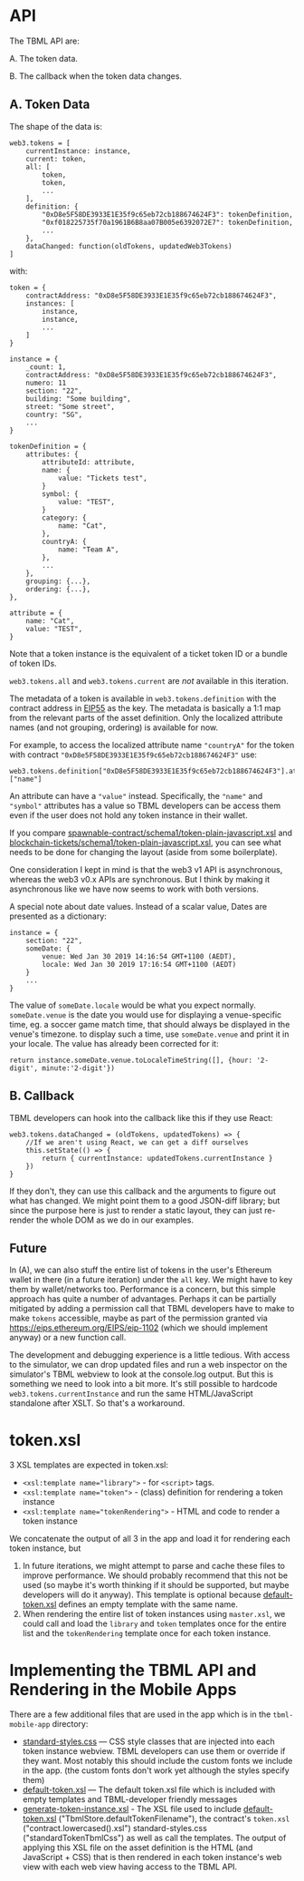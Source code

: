 API
===
The TBML API are:

A. The token data.

B. The callback when the token data changes.

A. Token Data
---
The shape of the data is:

```
web3.tokens = [
    currentInstance: instance,
    current: token,
    all: [
        token,
        token,
        ...
    ],
    definition: {
        "0xD8e5F58DE3933E1E35f9c65eb72cb188674624F3": tokenDefinition,
        "0xf018225735f70a1961B6B8aa07B005e6392072E7": tokenDefinition,
        ...
    },
    dataChanged: function(oldTokens, updatedWeb3Tokens)
]
```

with:

```
token = {
    contractAddress: "0xD8e5F58DE3933E1E35f9c65eb72cb188674624F3",
    instances: [
        instance,
        instance,
        ...
    ]
}

instance = {
    _count: 1,
    contractAddress: "0xD8e5F58DE3933E1E35f9c65eb72cb188674624F3",
    numero: 11
    section: "22",
    building: "Some building",
    street: "Some street",
    country: "SG",
    ...
}

tokenDefinition = {
    attributes: {
        attributeId: attribute,
        name: {
            value: "Tickets test",
        }
        symbol: {
            value: "TEST",
        }
        category: {
            name: "Cat",
        },
        countryA: {
            name: "Team A",
        },
        ...
    },
    grouping: {...},
    ordering: {...},
},

attribute = {
    name: "Cat",
    value: "TEST",
}
```

Note that a token instance is the equivalent of a  ticket token ID or a bundle of token IDs.

`web3.tokens.all` and `web3.tokens.current` are *not* available in this iteration.

The metadata of a token is available in `web3.tokens.definition` with the contract address in [EIP55](https://github.com/ethereum/EIPs/blob/master/EIPS/eip-55.md) as the key. The metadata is basically a 1:1 map from the relevant parts of the asset definition. Only the localized attribute names (and not grouping, ordering) is available for now.

For example, to access the localized attribute name `"countryA"` for the token with contract `"0xD8e5F58DE3933E1E35f9c65eb72cb188674624F3"` use:

```
web3.tokens.definition["0xD8e5F58DE3933E1E35f9c65eb72cb188674624F3"].attributes["countryA"]["name"]
```

An attribute can have a `"value"` instead. Specifically, the `"name"` and `"symbol"` attributes has a value so TBML developers can be access them even if the user does not hold any token instance in their wallet.

If you compare [spawnable-contract/schema1/token-plain-javascript.xsl](../spawnable-contract/schema1/token-plain-javascript.xsl) and [blockchain-tickets/schema1/token-plain-javascript.xsl](../blockchain-tickets/schema1/token-plain-javascript.xsl), you can see what needs to be done for changing the layout (aside from some boilerplate).

One consideration I kept in mind is that the web3 v1 API is asynchronous, whereas the web3 v0.x APIs are synchronous. But I think by making it asynchronous like we have now seems to work with both versions.

A special note about date values. Instead of a scalar value, Dates are presented as a dictionary:

```
instance = {
    section: "22",
    someDate: {
        venue: Wed Jan 30 2019 14:16:54 GMT+1100 (AEDT),
        locale: Wed Jan 30 2019 17:16:54 GMT+1100 (AEDT)
    }
    ...
}
```

The value of `someDate.locale` would be what you expect normally. `someDate.venue` is the date you would use for displaying a venue-specific time, eg. a soccer game match time, that should always be displayed in the venue's timezone. to display such a time, use `someDate.venue` and print it in your locale. The value has already been corrected for it:

```
return instance.someDate.venue.toLocaleTimeString([], {hour: '2-digit', minute:'2-digit'})
```

B. Callback
---
TBML developers can hook into the callback like this if they use React:

```
web3.tokens.dataChanged = (oldTokens, updatedTokens) => {
    //If we aren't using React, we can get a diff ourselves
    this.setState(() => {
        return { currentInstance: updatedTokens.currentInstance }
    })
}
```

If they don't, they can use this callback and the arguments to figure out what has changed. We might point them to a good JSON-diff library; but since the purpose here is just to render a static layout, they can just re-render the whole DOM as we do in our examples.

Future
---
In (A), we can also stuff the entire list of tokens in the user's Ethereum wallet in there (in a future iteration) under the `all` key. We might have to key them by wallet/networks too. Performance is a concern, but this simple approach has quite a number of advantages. Perhaps it can be partially mitigated by adding a permission call that TBML developers have to make to make `tokens` accessible, maybe as part of the permission granted via https://eips.ethereum.org/EIPS/eip-1102 (which we should implement anyway) or a new function call.

The development and debugging experience is a little tedious. With access to the simulator, we can drop updated files and run a web inspector on the simulator's TBML webview to look at the console.log output. But this is something we need to look into a bit more. It's still possible to hardcode `web3.tokens.currentInstance` and run the same HTML/JavaScript standalone after XSLT. So that's a workaround.

token.xsl
===
3 XSL templates are expected in token.xsl:

* ```<xsl:template name="library">``` - for ```<script>``` tags.
* ```<xsl:template name="token">``` - (class) definition for rendering a token instance
* ```<xsl:template name="tokenRendering">``` - HTML and code to render a token instance

We concatenate the output of all 3 in the app and load it for rendering each token instance, but

1. In future iterations, we might attempt to parse and cache these files to improve performance. We should probably recommend that this not be used (so maybe it's worth thinking if it should be supported, but maybe developers will do it anyway). This template is optional because [default-token.xsl](default-token.xsl) defines an empty template with the same name.
2. When rendering the entire list of token instances using `master.xsl`, we could call and load the `library` and `token` templates once for the entire list and the `tokenRendering` template once for each token instance.

Implementing the TBML API and Rendering in the Mobile Apps
===
There are a few additional files that are used in the app which is in the `tbml-mobile-app` directory:

* [standard-styles.css](standard-styles.css) — CSS style classes that are injected into each token instance webview. TBML developers can use them or override if they want. Most notably this should include the custom fonts we include in the app. (the custom fonts don't work yet although the styles specify them)
* [default-token.xsl](default-token.xsl) — The default token.xsl file which is included with empty templates and TBML-developer friendly messages
* [generate-token-instance.xsl](generate-token-instance.xsl) - The XSL file used to include [default-token.xsl](default-token.xsl) ("TbmlStore.defaultTokenFilename"), the contract's `token.xsl` ("contract.lowercased().xsl") standard-styles.css ("standardTokenTbmlCss") as well as call the templates. The output of applying this XSL file on the asset definition is the HTML (and JavaScript + CSS) that is then rendered in each token instance's web view with each web view having access to the TBML API.
